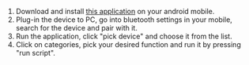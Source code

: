 1. Download and install [this application](https://play.google.com/store/apps/details?id=appinventor.ai_michalmonday17.supremeDuck) on your android mobile.
2. Plug-in the device to PC, go into bluetooth settings in your mobile, search for the device and pair with it.
3. Run the application, click "pick device" and choose it from the list.
4. Click on categories, pick your desired function and run it by pressing "run script".